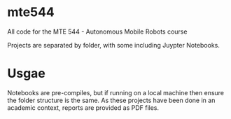 # mte544
All code for the MTE 544 - Autonomous Mobile Robots course

Projects are separated by folder, with some including Juypter Notebooks.

# Usgae
Notebooks are pre-compiles, but if running on a local machine then ensure the folder structure is the same. As these projects have been done in an academic context, reports are provided as PDF files.
